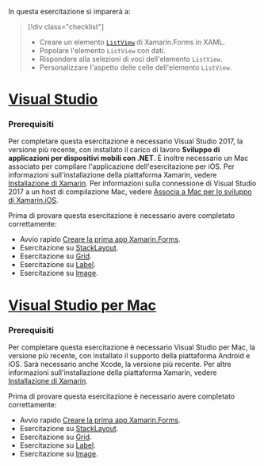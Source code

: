In questa esercitazione si imparerà a:

> [!div class="checklist"]
> - Creare un elemento [`ListView`](xref:Xamarin.Forms.ListView) di Xamarin.Forms in XAML.
> - Popolare l'elemento `ListView` con dati.
> - Rispondere alla selezioni di voci dell'elemento `ListView`.
> - Personalizzare l'aspetto delle celle dell'elemento `ListView`.

# <a name="visual-studiotabvswin"></a>[Visual Studio](#tab/vswin)

### <a name="prerequisites"></a>Prerequisiti

Per completare questa esercitazione è necessario Visual Studio 2017, la versione più recente, con installato il carico di lavoro **Sviluppo di applicazioni per dispositivi mobili con .NET**. È inoltre necessario un Mac associato per compilare l'applicazione dell'esercitazione per iOS. Per informazioni sull'installazione della piattaforma Xamarin, vedere [Installazione di Xamarin](~/get-started/installation/index.md). Per informazioni sulla connessione di Visual Studio 2017 a un host di compilazione Mac, vedere [Associa a Mac per lo sviluppo di Xamarin.iOS](~/ios/get-started/installation/windows/connecting-to-mac/index.md).

Prima di provare questa esercitazione è necessario avere completato correttamente:

- Avvio rapido [Creare la prima app Xamarin.Forms](~/get-started/first-app/index.md).
- Esercitazione su [StackLayout](~/get-started/tutorials/stacklayout/index.yml).
- Esercitazione su [Grid](~/get-started/tutorials/grid/index.yml).
- Esercitazione su [Label](~/get-started/tutorials/label/index.yml).
- Esercitazione su [Image](~/get-started/tutorials/image/index.yml).

# <a name="visual-studio-for-mactabvsmac"></a>[Visual Studio per Mac](#tab/vsmac)

### <a name="prerequisites"></a>Prerequisiti

Per completare questa esercitazione è necessario Visual Studio per Mac, la versione più recente, con installato il supporto della piattaforma Android e iOS. Sarà necessario anche Xcode, la versione più recente. Per altre informazioni sull'installazione della piattaforma Xamarin, vedere [Installazione di Xamarin](~/get-started/installation/index.md).

Prima di provare questa esercitazione è necessario avere completato correttamente:

- Avvio rapido [Creare la prima app Xamarin.Forms](~/get-started/first-app/index.md).
- Esercitazione su [StackLayout](~/get-started/tutorials/stacklayout/index.yml).
- Esercitazione su [Grid](~/get-started/tutorials/grid/index.yml).
- Esercitazione su [Label](~/get-started/tutorials/label/index.yml).
- Esercitazione su [Image](~/get-started/tutorials/image/index.yml).
